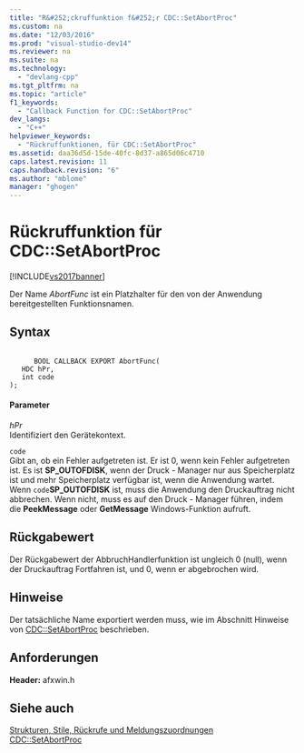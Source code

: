 ```yaml
---
title: "R&#252;ckruffunktion f&#252;r CDC::SetAbortProc"
ms.custom: na
ms.date: "12/03/2016"
ms.prod: "visual-studio-dev14"
ms.reviewer: na
ms.suite: na
ms.technology: 
  - "devlang-cpp"
ms.tgt_pltfrm: na
ms.topic: "article"
f1_keywords: 
  - "Callback Function for CDC::SetAbortProc"
dev_langs: 
  - "C++"
helpviewer_keywords: 
  - "Rückruffunktionen, für CDC::SetAbortProc"
ms.assetid: daa36d5d-15de-40fc-8d37-a865d06c4710
caps.latest.revision: 11
caps.handback.revision: "6"
ms.author: "mblome"
manager: "ghogen"
---
```

# R&#252;ckruffunktion f&#252;r CDC::SetAbortProc
[!INCLUDE[vs2017banner](../../assembler/inline/includes/vs2017banner.md)]

Der Name *AbortFunc* ist ein Platzhalter für den von der Anwendung bereitgestellten Funktionsnamen.  
  
## Syntax  
  
```  
  
      BOOL CALLBACK EXPORT AbortFunc(   
   HDC hPr,   
   int code    
);  
```  
  
#### Parameter  
 *hPr*  
 Identifiziert den Gerätekontext.  
  
 `code`  
 Gibt an, ob ein Fehler aufgetreten ist.  Er ist 0, wenn kein Fehler aufgetreten ist.  Es ist **SP\_OUTOFDISK**, wenn der Druck \- Manager nur aus Speicherplatz ist und mehr Speicherplatz verfügbar ist, wenn die Anwendung wartet.  Wenn `code`**SP\_OUTOFDISK** ist, muss die Anwendung den Druckauftrag nicht abbrechen.  Wenn nicht, muss es auf den Druck \- Manager führen, indem die **PeekMessage** oder **GetMessage** Windows\-Funktion aufruft.  
  
## Rückgabewert  
 Der Rückgabewert der AbbruchHandlerfunktion ist ungleich 0 \(null\), wenn der Druckauftrag Fortfahren ist, und 0, wenn er abgebrochen wird.  
  
## Hinweise  
 Der tatsächliche Name exportiert werden muss, wie im Abschnitt Hinweise von [CDC::SetAbortProc](../Topic/CDC::SetAbortProc.md) beschrieben.  
  
## Anforderungen  
 **Header:** afxwin.h  
  
## Siehe auch  
 [Strukturen, Stile, Rückrufe und Meldungszuordnungen](../../mfc/reference/structures-styles-callbacks-and-message-maps.md)   
 [CDC::SetAbortProc](../Topic/CDC::SetAbortProc.md)